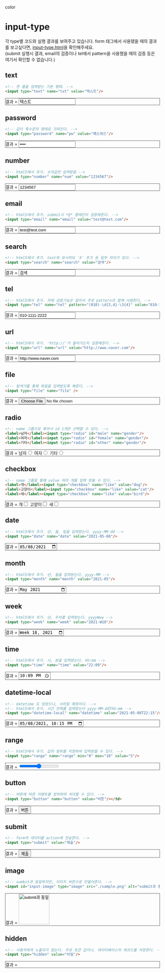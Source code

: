 <style>
  /* 결과 항목 박스 border 설정 */
  .result-div {
    border: 1px solid #595959;
  }
  /* input type="image"의 크기 조정 */
  #input-image {
    width: 100px;
  }
</style>
color
# input-type
각 type별 코드와 실행 결과를 보여주고 있습니다.
form 태그에서 사용됐을 때의 결과를 보고싶다면, [input-type.html](./input-type.html)을 확인해주세요.  
(submit 실행시 결과, email의 검증이나 tel에서 pattern을 사용했을 때의 검증 등은 여기서 확인할 수 없습니다.)

## text
```html
<!-- 한 줄을 입력받는 기본 형태. -->
<input type="text" name="txt" value="텍스트"/>
```
<div class="result-div">
  결과 = <input type="text" name="txt" value="텍스트"/>
</div>

## password
```html
<!-- 값이 특수문자 형태로 가려진다. -->
<input type="password" name="pw" value="패스워드"/>
```
<div class="result-div">
  결과 = <input type="password" name="pw" value="패스워드"/>
</div>

## number
```html
<!-- html5에서 추가. 숫자값만 입력받음 -->
<input type="number" name="num" value="1234567"/>
```
<div class="result-div">
  결과 = <input type="number" name="num" value="1234567"/>
</div>

## email
```html
<!-- html5에서 추가. submit시 *@* 형태인지 검증해준다. -->
<input type="email" name="email" value="test@test.com"/>
```
<div class="result-div">
  결과 = <input type="email" name="email" value="test@test.com"/>
</div>

## search
```html
<!-- html5에서 추가. text와 유사하되 'X' 추가 등 일부 차이가 있다. -->
<input type="search" name="search" value="검색"/>
```
<div class="result-div">
  결과 = <input type="search" name="search" value="검색"/>
</div>

## tel
```html
<!-- html5에서 추가. 자체 검증기능은 없어서 주로 pattern과 함께 사용한다. -->
<input type="tel" name="tel" pattern="(010)-\d{3,4}-\3{4}" value="010-1111-2222"/>
```
<div class="result-div">
  결과 = <input type="tel" name="tel" pattern="(010)-\d{3,4}-\3{4}" value="010-1111-2222"/>
</div>

## url
```html
<!-- html5에서 추가. 'http://'가 들어가는지 검증해준다. -->
<input type="url" name="url" value="http://www.naver.com"/>
```
<div class="result-div">
  결과 = <input type="url" name="url" value="http://www.naver.com"/>
</div>

## file
```html
<!-- 탐색기를 통해 파일을 입력받도록 해준다. -->
<input type="file" name="file" />
```
<div class="result-div">
  결과 = <input type="file" name="file" />
</div>

## radio
```html
<!-- name 그룹으로 묶어서 id 1개만 선택할 수 있다. -->
<label>남자</label><input type="radio" id="male" name="gender"/>
<label>여자</label><input type="radio" id="female" name="gender"/>
<label>기타</label><input type="radio" id="other" name="gender"/>
```
<div class="result-div">
  결과 = 
  <label>남자</label><input type="radio" id="male" name="gender"/>
  <label>여자</label><input type="radio" id="female" name="gender"/>
  <label>기타</label><input type="radio" id="other" name="gender"/>
</div>

## checkbox
```html
<!-- name 그룹을 통해 value 여러 개를 입력 받을 수 있다. -->
<label>개</label><input type="checkbox" name="like" value="dog"/>
<label>고양이</label><input type="checkbox" name="like" value="cat"/>
<label>새</label><input type="checkbox" name="like" value="bird"/>
```
<div class="result-div">
  결과 = 
  <label>개</label><input type="checkbox" name="like" value="dog"/>
  <label>고양이</label><input type="checkbox" name="like" value="cat"/>
  <label>새</label><input type="checkbox" name="like" value="bird"/>
</div>

## date
```html
<!-- html5에서 추가. 년, 월, 일을 입력받는다. yyyy-MM-dd -->
<input type="date" name="date" value="2021-05-08"/>
```
<div class="result-div">
  결과 = <input type="date" name="date" value="2021-05-08"/>
</div>

## month
```html
<!-- html5에서 추가. 년, 월을 입력받는다. yyyy-MM -->
<input type="month" name="month" value="2021-05"/>
```
<div class="result-div">
  결과 = <input type="month" name="month" value="2021-05"/>
</div>

## week
```html
<!-- html5에서 추가. 년, 주차를 입력받는다. yyyyWww -->
<input type="week" name="week" value="2021-W18"/>
```
<div class="result-div">
  결과 = <input type="week" name="week" value="2021-W18"/>
</div>

## time
```html
<!-- html5에서 추가. 시, 분을 입력받는다. hh:mm -->
<input type="time" name="time" value="22:09"/>
```
<div class="result-div">
  결과 = <input type="time" name="time" value="22:09"/>
</div>

## datetime-local
```html
<!-- datetime 도 있었으나, 사라질 예정이다. -->
<!-- html5에서 추가. 시간 전체를 입력받는다 yyyy-MM-ddThh:mm -->
<input type="datetime-local" name="datetime" value="2021-05-08T22:15"/>
```
<div class="result-div">
  결과 = <input type="datetime-local" name="datetime" value="2021-05-08T22:15"/>
</div>

## range
```html
<!-- html5에서 추가. 값의 범위를 지정하여 입력받을 수 있다. -->
<input type="range" name="range" min="0" max="10" value="5"/>
```
<div class="result-div">
  결과 = <input type="range" name="range" min="0" max="10" value="5"/>
</div>

## button
```html
<!-- 버튼에 따른 이벤트를 정의하여 처리할 수 있다. -->
<input type="button" name="button" value="버튼"/></td>
```
<div class="result-div">
  결과 = <input type="button" name="button" value="버튼"/></td>
</div>

## submit
```html
<!-- form의 데이터를 action에 전송한다. -->
<input type="submit" value="제출"/>
```
<div class="result-div">
  결과 = <input type="submit" value="제출"/>
</div>

## image
```html
<!-- sumbit과 동일하지만, 이미지 버튼으로 만들어준다. -->
<input id="input-image" type="image" src="./sample.png" alt="submit과 동일" />
```
<div class="result-div">
  결과 = <input id="input-image" type="image" src="./sample.png" alt="submit과 동일" />
</div>

## hidden
```html
<!-- 사용자에게 노출되지 않는다. 주로 토큰 값이나, 데이터베이스의 레코드를 저장한다. -->
<input type="hidden" value="비밀"/>
```
<div class="result-div">
  결과 = <input type="hidden" value="비밀"/>
</div>
